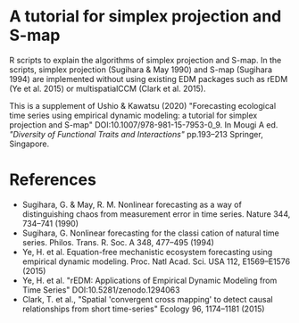 # A tutorial for simplex projection and S-map
R scripts to explain the algorithms of simplex projection and S-map.
In the scripts, simplex projection (Sugihara & May 1990) and S-map (Sugihara 1994) are implemented without using existing EDM packages such as rEDM (Ye et al. 2015) or multispatialCCM (Clark et al. 2015).

This is a supplement of Ushio & Kawatsu (2020) "Forecasting ecological time series using empirical dynamic modeling: a tutorial for simplex projection and S-map" DOI:10.1007/978-981-15-7953-0_9. In Mougi A ed. *"Diversity of Functional Traits and Interactions"* pp.193–213 Springer, Singapore.

# References
- Sugihara, G. & May, R. M. Nonlinear forecasting as a way of distinguishing chaos from measurement error in time series. Nature 344, 734–741 (1990)
- Sugihara, G. Nonlinear forecasting for the classi cation of natural time series. Philos. Trans. R. Soc. A 348, 477–495 (1994)
- Ye, H. et al. Equation-free mechanistic ecosystem forecasting using empirical dynamic modeling. Proc. Natl Acad. Sci. USA 112, E1569–E1576 (2015)
- Ye, H. et al. "rEDM: Applications of Empirical Dynamic Modeling from Time Series" DOI:10.5281/zenodo.1294063
- Clark, T. et al., "Spatial 'convergent cross mapping' to detect causal relationships from short time-series" Ecology 96, 1174–1181 (2015)
